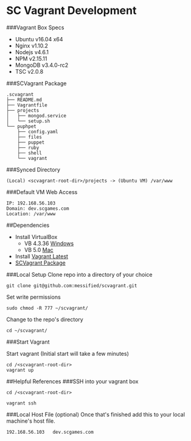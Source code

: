 SC Vagrant Development
======================

###Vagrant Box Specs
* Ubuntu v16.04 x64
* Nginx v1.10.2
* Nodejs v4.6.1
* NPM v2.15.11
* MongoDB v3.4.0-rc2
* TSC v2.0.8

###SCVagrant Package
```
.scvagrant
├── README.md
├── Vagrantfile
├── projects
│   ├── mongod.service
│   └── setup.sh
└── puphpet
    ├── config.yaml
    ├── files
    ├── puppet
    ├── ruby
    ├── shell
    └── vagrant

```
###Synced Directory
```
(Local) <scvagrant-root-dir>/projects -> (Ubuntu VM) /var/www
```
###Default VM Web Access
```
IP: 192.168.56.103
Domain: dev.scgames.com
Location: /var/www
```

##Dependencies

* Install VirtualBox
  * VB 4.3.36 [Windows](https://s3.amazonaws.com/scasinos-dev/vagrant/VirtualBox-4.3.36-105129-Win.exe)
  * VB 5.0 [Mac](http://download.virtualbox.org/virtualbox/5.0.0/VirtualBox-5.0.0-101573-OSX.dmg)
* Install [Vagrant Latest](https://www.vagrantup.com/downloads.html)
* [SCVagrant Package](https://s3.amazonaws.com/scasinos-dev/vagrant/scvagrant.zip)

###Local Setup
Clone repo into a directory of your choice
```
git clone git@github.com:messified/scvagrant.git
```

Set write permissions
```
sudo chmod -R 777 ~/scvagrant/
```

Change to the repo's directory
```
cd ~/scvagrant/
```

###Start Vagrant

Start vagrant (Initial start will take a few minutes)
```
cd /<scvagrant-root-dir>
vagrant up
```

##Helpful References
###SSH into your vagrant box
```
cd /<scvagrant-root-dir>

vagrant ssh
```

###Local Host File (optional)
Once that's finished add this to your local machine's host file.
```
192.168.56.103   dev.scgames.com
```


